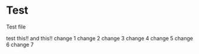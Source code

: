 # Test
Test file

test this!!
and this!!
change 1
change 2
change 3
change 4
change 5
change 6
change 7
